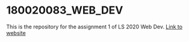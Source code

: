 # 180020083_WEB_DEV

This is the repository for the assignment 1 of LS 2020 Web Dev.
[Link to website](https://rokaulgud.github.io)
